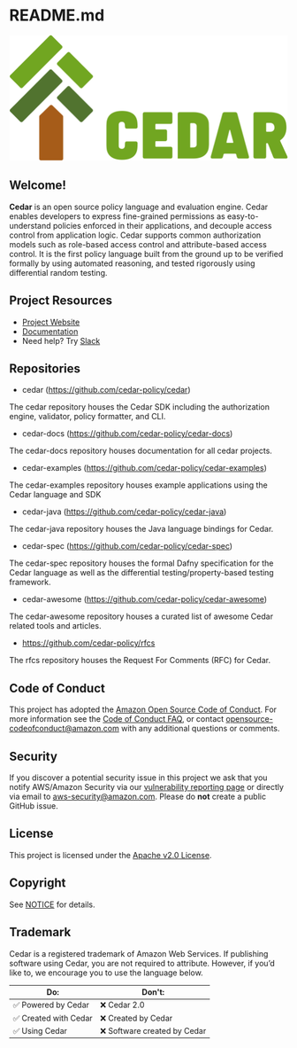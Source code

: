 # README.md

![Cedar Green Logo](logo.svg "Cedar Logo")

## Welcome!

**Cedar** is an open source policy language and evaluation engine. Cedar enables developers to express fine-grained permissions as easy-to-understand policies enforced in their applications, and decouple access control from application logic. Cedar supports common authorization models such as role-based access control and attribute-based access control. It is the first policy language built from the ground up to be verified formally by using automated reasoning, and tested rigorously using differential random testing. 


## Project Resources

* [Project Website](https://www.cedarpolicy.com/)
* [Documentation](https://docs.cedarpolicy.com/)
* Need help? Try [Slack](https://communityinviter.com/apps/cedar-policy/cedar-policy-language)

## Repositories

* cedar (https://github.com/cedar-policy/cedar)

The cedar repository houses the Cedar SDK including the authorization engine, validator, policy formatter, and CLI.

* cedar-docs (https://github.com/cedar-policy/cedar-docs)

The cedar-docs repository houses documentation for all cedar projects.

* cedar-examples (https://github.com/cedar-policy/cedar-examples)

The cedar-examples repository houses example applications using the Cedar language and SDK

* cedar-java (https://github.com/cedar-policy/cedar-java)

The cedar-java repository houses the Java language bindings for Cedar.

* cedar-spec (https://github.com/cedar-policy/cedar-spec)

The cedar-spec repository houses the formal Dafny specification for the Cedar language as well as the differential testing/property-based testing framework.

* cedar-awesome (https://github.com/cedar-policy/cedar-awesome)

The cedar-awesome repository houses a curated list of awesome Cedar related tools and articles.

* https://github.com/cedar-policy/rfcs

The rfcs repository houses the Request For Comments (RFC) for Cedar.


## Code of Conduct

This project has adopted the [Amazon Open Source Code of Conduct](../CODE_OF_CONDUCT.md). For more information see the [Code of Conduct FAQ](https://aws.github.io/code-of-conduct-faq), or contact [opensource-codeofconduct@amazon.com](mailto:opensource-codeofconduct@amazon.com) with any additional questions or comments.


## Security

If you discover a potential security issue in this project we ask that you notify AWS/Amazon Security via our [vulnerability reporting page](http://aws.amazon.com/security/vulnerability-reporting/) or directly via email to [aws-security@amazon.com](mailto:aws-security@amazon.com). Please do **not** create a public GitHub issue.


## License

This project is licensed under the [Apache v2.0 License](LICENSE).


## Copyright

See [NOTICE](NOTICE) for details.


## Trademark

Cedar is a registered trademark of Amazon Web Services. If publishing software using Cedar, you are not required to attribute. However, if you’d like to, we encourage you to use the language below.


|Do:	|Don't:	|
|---	|---	|
|✅ Powered by Cedar	|❌ Cedar 2.0	|
|✅ Created with Cedar	|❌ Created by Cedar	|
|✅ Using Cedar	|❌ Software created by Cedar	|


